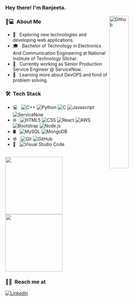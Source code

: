 ### Hey there! I'm Ranjeeta. 
<img width="35%" align="right" alt="Github" src = "https://static.vecteezy.com/system/resources/previews/000/229/543/non_2x/vector-young-indian-woman-as-female-developer-profession.jpg" />
<h3>👩💻 &nbsp;About Me </h3>

- 🤔 &nbsp; Exploring new technologies and developing web applications.
- 🎓 &nbsp; Bachelor of Technology in Electronics And Communication Engineering at National Institute of Technology Silchar.
- 💼 &nbsp; Currently working as Senior Production Service Engineer @ ServiceNow.
- 🌱 &nbsp; Learning more about DevOPS and fond of problem solving.

<h3> 🛠 &nbsp;Tech Stack</h3>

- 💻 &nbsp;
  ![C++](https://img.shields.io/badge/-C++-333333?style=flat&logo=C%2B%2B&logoColor=00599C)
  ![Python](https://img.shields.io/badge/python-v3.7-blue?style=flat&logo=Python)
  ![C](https://img.shields.io/badge/-C-333333?style=flat&logo=C&logoColor=007396)
  ![Javascript](https://img.shields.io/badge/-Javascript-333333?style=flat&logo=javascript)
  ![ServiceNow](https://img.shields.io/badge/any_text-you_like-blue)
- 🌐 &nbsp;
  ![HTML5](https://img.shields.io/badge/-HTML5-333333?style=flat&logo=HTML5)
  ![CSS](https://img.shields.io/badge/-CSS-333333?style=flat&logo=CSS3&logoColor=1572B6)
  ![React](https://img.shields.io/badge/-React-333333?style=flat&logo=react)
  ![AWS](https://img.shields.io/badge/AWS-Web%20Services-blue)
  ![Bootstrap](https://img.shields.io/badge/-Bootstrap-333333?style=flat&logo=bootstrap&logoColor=563D7C)
  ![Node.js](https://img.shields.io/badge/-Node.js-333333?style=flat&logo=node.js)
- 🛢 &nbsp;
  ![MySQL](https://img.shields.io/badge/-MySQL-333333?style=flat&logo=mysql)
  ![MongoDB](https://img.shields.io/badge/-MongoDB-333333?style=flat&logo=mongodb)
- ⚙️ &nbsp;
  ![Git](https://img.shields.io/badge/-Git-333333?style=flat&logo=git)
  ![GitHub](https://img.shields.io/badge/-GitHub-333333?style=flat&logo=github)
- 🔧 &nbsp;
  ![Visual Studio Code](https://img.shields.io/badge/-Visual%20Studio%20Code-333333?style=flat&logo=visual-studio-code&logoColor=007ACC)
  
<br/>

<a href="https://github.com/ranjeeta01">
  <img height="180em" src="https://github-readme-stats.vercel.app/api?username=ranjeeta01&theme=buefy&show_icons=true" />
  <img height="180em" src="https://github-readme-stats.vercel.app/api/top-langs/?username=ranjeeta01&theme=buefy&layout=compact" />
</a>

<br/>

<h3> 🤝🏻 &nbsp;Reach me at</h3>

<p>
<a href="https://linkedin.com/in/ranjeeta-kumari-6b7397182/"><img alt="LinkedIn" src="https://img.shields.io/badge/LinkedIn-Ranjeeta%20Kumari-blue?style=flat-square&logo=linkedin"></a>
</p>
